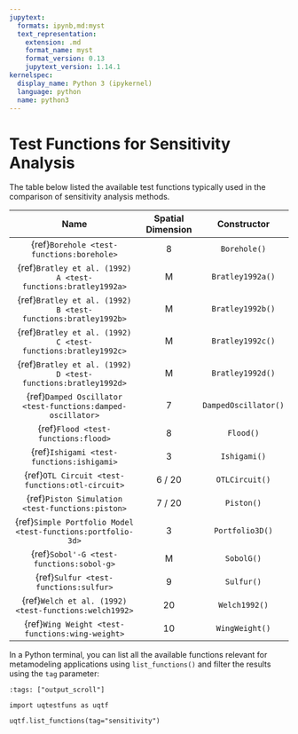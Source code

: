 ```yaml
---
jupytext:
  formats: ipynb,md:myst
  text_representation:
    extension: .md
    format_name: myst
    format_version: 0.13
    jupytext_version: 1.14.1
kernelspec:
  display_name: Python 3 (ipykernel)
  language: python
  name: python3
---
```


# Test Functions for Sensitivity Analysis

The table below listed the available test functions typically used
in the comparison of sensitivity analysis methods.

|                             Name                             | Spatial Dimension |     Constructor      |
|:------------------------------------------------------------:|:-----------------:|:--------------------:|
|          {ref}`Borehole <test-functions:borehole>`           |         8         |     `Borehole()`     |
| {ref}`Bratley et al. (1992) A <test-functions:bratley1992a>` |         M         |   `Bratley1992a()`   |
| {ref}`Bratley et al. (1992) B <test-functions:bratley1992b>` |         M         |   `Bratley1992b()`   |
| {ref}`Bratley et al. (1992) C <test-functions:bratley1992c>` |         M         |   `Bratley1992c()`   |
| {ref}`Bratley et al. (1992) D <test-functions:bratley1992d>` |         M         |   `Bratley1992d()`   |
| {ref}`Damped Oscillator <test-functions:damped-oscillator>`  |         7         | `DampedOscillator()` |
|             {ref}`Flood <test-functions:flood>`              |         8         |      `Flood()`       |
|          {ref}`Ishigami <test-functions:ishigami>`           |         3         |     `Ishigami()`     |
|       {ref}`OTL Circuit <test-functions:otl-circuit>`        |      6 / 20       |    `OTLCircuit()`    |
|       {ref}`Piston Simulation <test-functions:piston>`       |      7 / 20       |      `Piston()`      |
| {ref}`Simple Portfolio Model <test-functions:portfolio-3d>`  |         3         |   `Portfolio3D()`    |
|           {ref}`Sobol'-G <test-functions:sobol-g>`           |         M         |      `SobolG()`      |
|            {ref}`Sulfur <test-functions:sulfur>`             |         9         |      `Sulfur()`      |
|    {ref}`Welch et al. (1992) <test-functions:welch1992>`     |        20         |    `Welch1992()`     |
|       {ref}`Wing Weight <test-functions:wing-weight>`        |        10         |    `WingWeight()`    |

In a Python terminal, you can list all the available functions relevant
for metamodeling applications using ``list_functions()`` and filter the results
using the ``tag`` parameter:

```{code-cell} ipython3
:tags: ["output_scroll"]

import uqtestfuns as uqtf

uqtf.list_functions(tag="sensitivity")
```
